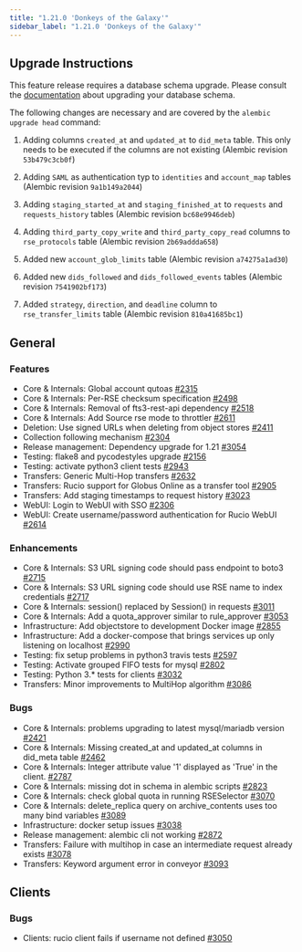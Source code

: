 ```yaml
---
title: "1.21.0 'Donkeys of the Galaxy'"
sidebar_label: "1.21.0 'Donkeys of the Galaxy'"
---
```


## Upgrade Instructions

This feature release requires a database schema upgrade. Please consult the [documentation](https://rucio.readthedocs.io/en/latest/database.html) about
upgrading your database schema.

The following changes are necessary and are covered by the `alembic upgrade head` command:

1. Adding columns `created_at` and `updated_at` to `did_meta` table. This only needs to be executed if the columns are not existing (Alembic revision
   `53b479c3cb0f`)

1. Adding `SAML` as authentication typ to `identities` and `account_map` tables (Alembic revision `9a1b149a2044`)

1. Adding `staging_started_at` and `staging_finished_at` to `requests` and `requests_history` tables (Alembic revision `bc68e9946deb`)

1. Adding `third_party_copy_write` and `third_party_copy_read` columns to `rse_protocols` table (Alembic revision `2b69addda658`)

1. Added new `account_glob_limits` table (Alembic revision `a74275a1ad30`)

1. Added new `dids_followed` and `dids_followed_events` tables (Alembic revision `7541902bf173`)

1. Added `strategy`, `direction`, and `deadline` column to `rse_transfer_limits` table (Alembic revision `810a41685bc1`)

## General

### Features

- Core & Internals: Global account qutoas [#2315](https://github.com/rucio/rucio/issues/2315)
- Core & Internals: Per-RSE checksum specification [#2498](https://github.com/rucio/rucio/issues/2498)
- Core & Internals: Removal of fts3-rest-api dependency [#2518](https://github.com/rucio/rucio/issues/2518)
- Core & Internals: Add Source rse mode to throttler [#2611](https://github.com/rucio/rucio/issues/2611)
- Deletion: Use signed URLs when deleting from object stores [#2411](https://github.com/rucio/rucio/issues/2411)
- Collection following mechanism [#2304](https://github.com/rucio/rucio/issues/2304)
- Release management: Dependency upgrade for 1.21 [#3054](https://github.com/rucio/rucio/issues/3054)
- Testing: flake8 and pycodestyles upgrade [#2156](https://github.com/rucio/rucio/issues/2156)
- Testing: activate python3 client tests [#2943](https://github.com/rucio/rucio/issues/2943)
- Transfers: Generic Multi-Hop transfers [#2632](https://github.com/rucio/rucio/issues/2632)
- Transfers: Rucio support for Globus Online as a transfer tool [#2905](https://github.com/rucio/rucio/issues/2905)
- Transfers: Add staging timestamps to request history [#3023](https://github.com/rucio/rucio/issues/3023)
- WebUI: Login to WebUI with SSO [#2306](https://github.com/rucio/rucio/issues/2306)
- WebUI: Create username/password authentication for Rucio WebUI [#2614](https://github.com/rucio/rucio/issues/2614)

### Enhancements

- Core & Internals: S3 URL signing code should pass endpoint to boto3 [#2715](https://github.com/rucio/rucio/issues/2715)
- Core & Internals: S3 URL signing code should use RSE name to index credentials [#2717](https://github.com/rucio/rucio/issues/2717)
- Core & Internals: session() replaced by Session() in requests [#3011](https://github.com/rucio/rucio/issues/3011)
- Core & Internals: Add a quota_approver similar to rule_approver [#3053](https://github.com/rucio/rucio/issues/3053)
- Infrastructure: Add objectstore to development Docker image [#2855](https://github.com/rucio/rucio/issues/2855)
- Infrastructure: Add a docker-compose that brings services up only listening on localhost [#2990](https://github.com/rucio/rucio/issues/2990)
- Testing: fix setup problems in python3 travis tests [#2597](https://github.com/rucio/rucio/issues/2597)
- Testing: Activate grouped FIFO tests for mysql [#2802](https://github.com/rucio/rucio/issues/2802)
- Testing: Python 3.* tests for clients [#3032](https://github.com/rucio/rucio/issues/3032)
- Transfers: Minor improvements to MultiHop algorithm [#3086](https://github.com/rucio/rucio/issues/3086)

### Bugs

- Core & Internals: problems upgrading to latest mysql/mariadb version [#2421](https://github.com/rucio/rucio/issues/2421)
- Core & Internals: Missing created_at and updated_at columns in did_meta table [#2462](https://github.com/rucio/rucio/issues/2462)
- Core & Internals: Integer attribute value '1' displayed as 'True' in the client.  [#2787](https://github.com/rucio/rucio/issues/2787)
- Core & Internals: missing dot in schema in alembic scripts [#2823](https://github.com/rucio/rucio/issues/2823)
- Core & Internals: check global quota in running RSESelector [#3070](https://github.com/rucio/rucio/issues/3070)
- Core & Internals: delete_replica query on archive_contents uses too many bind variables [#3089](https://github.com/rucio/rucio/issues/3089)
- Infrastructure: docker setup issues [#3038](https://github.com/rucio/rucio/issues/3038)
- Release management: alembic cli not working [#2872](https://github.com/rucio/rucio/issues/2872)
- Transfers: Failure with multihop in case an intermediate request already exists [#3078](https://github.com/rucio/rucio/issues/3078)
- Transfers: Keyword argument error in conveyor [#3093](https://github.com/rucio/rucio/issues/3093)

## Clients

### Bugs

- Clients: rucio client fails if username not defined [#3050](https://github.com/rucio/rucio/issues/3050)
